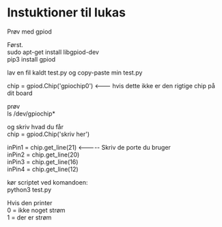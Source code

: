 # Instuktioner til lukas

Prøv med gpiod

Først.  
sudo apt-get install libgpiod-dev  
pip3 install gpiod

lav en fil kaldt test.py og copy-paste min test.py

chip = gpiod.Chip('gpiochip0') <--- hvis dette ikke er den rigtige chip på dit board

prøv   
ls /dev/gpiochip*

og skriv hvad du får  
chip = gpiod.Chip('skriv her')


inPin1 = chip.get_line(21) <----- Skriv de porte du bruger  
inPin2 = chip.get_line(20)  
inPin3 = chip.get_line(16)  
inPin4 = chip.get_line(12)  

kør scriptet ved komandoen:  
python3 test.py

Hvis den printer  
0 = ikke noget strøm  
1 = der er strøm  